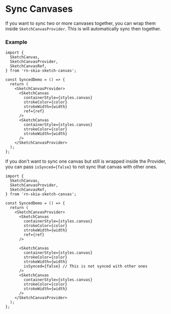 # Sync Canvases

If you want to sync two or more canvases together, you can wrap them inside `SketchCanvasProvider`. This is will automatically sync then together.

### Example

```tsx
import {
  SketchCanvas,
  SketchCanvasProvider,
  SketchCanvasRef,
} from 'rn-skia-sketch-canvas';

const SyncedDemo = () => {
  return (
    <SketchCanvasProvider>
      <SketchCanvas
        containerStyle={styles.canvas}
        strokeColor={color}
        strokeWidth={width}
        ref={ref}
      />
      <SketchCanvas
        containerStyle={styles.canvas}
        strokeColor={color}
        strokeWidth={width}
      />
    </SketchCanvasProvider>
  );
};
```

If you don't want to sync one canvas but still is wrapped inside the Provider, you can pass `isSynced={false}` to not sync that canvas with other ones.

```tsx
import {
  SketchCanvas,
  SketchCanvasProvider,
  SketchCanvasRef,
} from 'rn-skia-sketch-canvas';

const SyncedDemo = () => {
  return (
    <SketchCanvasProvider>
      <SketchCanvas
        containerStyle={styles.canvas}
        strokeColor={color}
        strokeWidth={width}
        ref={ref}
      />

      <SketchCanvas
        containerStyle={styles.canvas}
        strokeColor={color}
        strokeWidth={width}
        isSynced={false} // This is not synced with other ones
      />
      <SketchCanvas
        containerStyle={styles.canvas}
        strokeColor={color}
        strokeWidth={width}
      />
    </SketchCanvasProvider>
  );
};
```
